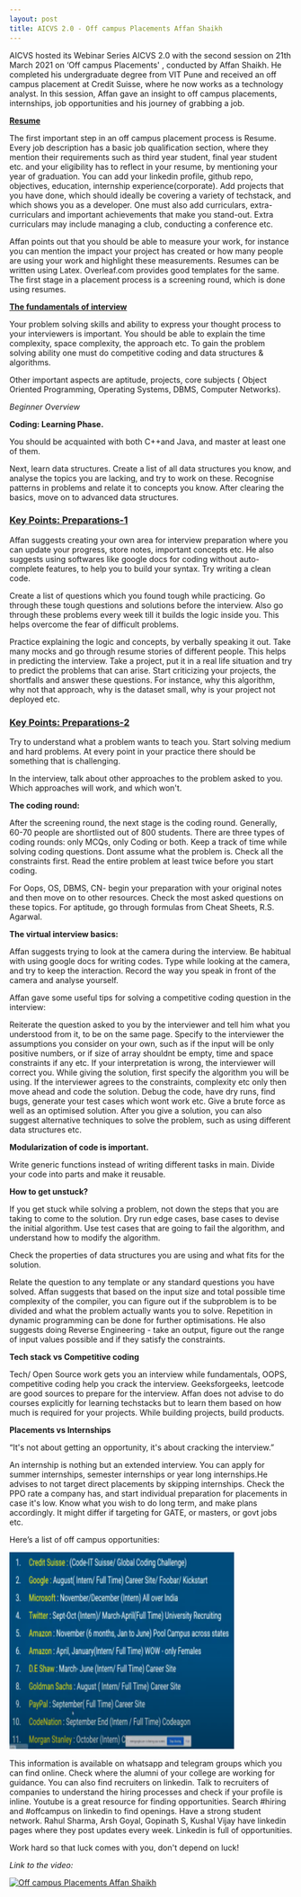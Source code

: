 ```yaml
---	
layout: post	
title: AICVS 2.0 - Off campus Placements Affan Shaikh
---
```


AICVS hosted its Webinar Series AICVS 2.0 with the second session on 21th March 2021 on ‘Off campus Placements' , conducted by Affan Shaikh. He completed his undergraduate degree from VIT Pune and received an off campus placement at Credit Suisse, where he now works as a technology analyst. In this session, Affan gave an insight to off campus placements, internships, job opportunities and his journey of grabbing a job. 



**<ins>Resume</ins>**

The first important step in an off campus placement process is Resume. Every job description has a basic job qualification section, where they mention their requirements such as third year student, final year student etc. and your eligibility has to reflect in your resume, by mentioning your year of graduation. You can add your linkedin profile, github repo, objectives, education, internship experience(corporate). Add projects that you have done, which should ideally be covering a variety of techstack, and which shows you as a developer. One must also add curriculars, extra- curriculars and important achievements that make you stand-out. Extra curriculars may include managing a club, conducting a conference etc. 

Affan points out that you should be able to measure your work, for instance you can mention the impact your project has created or how many people are using your work and highlight these measurements. Resumes can be written using Latex. Overleaf.com provides good templates for the same. The first stage in a placement process is a screening round, which is done using resumes.


**<ins>The fundamentals of interview</ins>**

Your problem solving skills and ability to express your thought process to your interviewers is important. You should be able to explain the time complexity, space complexity, the approach etc. To gain the problem solving ability one must do competitive coding and data structures & algorithms. 

Other important aspects are aptitude, projects, core subjects ( Object Oriented Programming, Operating Systems, DBMS, Computer Networks). 


*Beginner Overview*

**Coding: Learning Phase.**

You should be acquainted with both C++and Java, and master at least one of them.  

Next, learn data structures. Create a list of all data structures you know, and analyse the topics you are lacking, and try to work on these. Recognise patterns in problems and relate it to concepts you know. After clearing the basics, move on to advanced data structures. 


### **<ins>Key Points: Preparations-1</ins>**

Affan suggests creating your own area for interview preparation where you can update your progress, store notes, important concepts etc. He also suggests using softwares like google docs for coding without auto-complete features, to help you to build your syntax. Try writing a clean code. 

Create a list of questions which you found tough while practicing. Go through these tough questions and solutions before the interview. Also go through these problems every week till it builds the logic inside you. This helps overcome the fear of difficult problems.

Practice explaining the logic and concepts, by verbally speaking it out. Take many mocks and go through resume stories of different people. This helps in predicting the interview. Take a project, put it in a real life situation and try to predict the problems that can arise. Start criticizing your projects, the shortfalls and answer these questions. For instance, why this algorithm, why not that approach, why is the dataset small, why is your project not deployed etc. 


### **<ins>Key Points: Preparations-2</ins>**

Try to understand what a problem wants to teach you. Start solving medium and hard problems. At every point in your practice there should be something that is challenging.

In the interview, talk about other approaches to the problem asked to you. Which approaches will work, and which won't.   


**The coding round:**

After the screening round, the next stage is the coding round. Generally, 60-70 people are shortlisted out of 800 students. There are three types of coding rounds: only MCQs, only Coding or both. Keep a track of time while solving coding questions. Dont assume what the problem is. Check all the constraints first. Read the entire problem at least twice before you start coding. 

For Oops, OS, DBMS, CN- begin your preparation with your original notes and then move on to other resources. Check the most asked questions on these topics. For aptitude, go through formulas from Cheat Sheets, R.S. Agarwal. 


**The virtual interview basics:**

Affan suggests trying to look at the camera during the interview. Be habitual with using google docs for writing codes. Type while looking at the camera, and try to keep the interaction. Record the way you speak in front of the camera and analyse yourself. 


Affan gave some useful tips for solving a competitive coding question in the interview:


Reiterate the question asked to you by the interviewer and tell him what you understood from it, to be on the same page. Specify to the interviewer the assumptions you consider on your own, such as if the input will be only positive numbers, or if size of array shouldnt be empty, time and space constraints if any etc.  If your interpretation is wrong, the interviewer will correct you. While giving the solution, first specify the algorithm you will be using. If the interviewer agrees to the constraints, complexity etc  only then move ahead and code the solution. Debug the code, have dry runs, find bugs, generate your test cases which wont work etc. Give a brute force as well as an optimised solution. After you give a solution, you can also suggest alternative techniques to solve the problem, such as using different data structures etc. 


**Modularization of code is important.** 

Write generic functions instead of writing different tasks in main. Divide your code into parts and make it reusable.


**How to get unstuck?**

If you get stuck while solving a problem, not down the steps that you are taking to come to the solution. Dry run edge cases, base cases to devise the initial algorithm. Use test cases that are going to fail the algorithm, and understand how to modify the algorithm. 

Check the properties of data structures you are using and what fits for the solution.   

Relate the question to any template or any standard questions you have solved. Affan suggests that based on the input size and total possible time complexity of the compiler, you can figure out if the subproblem is to be divided and what the problem actually wants you to solve. Repetition in dynamic programming can be done for further optimisations. He also suggests doing Reverse Engineering - take an output, figure out the range of input values possible and if they satisfy the constraints. 


**Tech stack vs Competitive coding**

Tech/ Open Source work gets you an interview while fundamentals, OOPS, competitive coding help you crack the interview. Geeksforgeeks, leetcode are good sources to prepare for the interview. Affan does not advise to do courses explicitly for learning techstacks but to learn them based on  how much is required for your projects. While building projects, build products. 



**Placements vs Internships**

“It's not about getting an opportunity, it's about cracking the interview.”

 An internship is nothing but an extended interview. You can apply for summer internships, semester internships or year long internships.He advises to not target direct placements by skipping internships. Check the PPO rate a company has, and start individual preparation for placements in case it's low. Know what you wish to do long term, and make plans accordingly. It might differ if targeting for GATE, or masters, or govt jobs etc.


Here’s a list of off campus opportunities:

<img src="/images/AICVS%202.0/Affan-shaikh-off-campus.png" alt="Webinar2"
	title="Webinar 2" width="400" height="350"> 

This information is available on whatsapp and telegram groups which you can find online. Check where the alumni of your college are working for guidance. You can also find recruiters on linkedin. Talk to recruiters of companies to understand the hiring processes and check if your profile is inline. Youtube is a great resource for finding opportunities. Search #hiring and #offcampus on linkedin to find openings. Have a strong student network. Rahul Sharma, Arsh Goyal, Gopinath S, Kushal Vijay have linkedin pages where they post updates every week. Linkedin is full of opportunities. 


Work hard so that luck comes with you, don't depend on luck!

_Link to the video:_  

[![Off campus Placements Affan Shaikh](https://img.youtube.com/vi/-OBF5WKN_lg/0.jpg)](https://www.youtube.com/watch?v=-OBF5WKN_lg "Off campus Placements Affan Shaikh")
